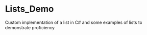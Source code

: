# Lists_Demo
Custom implementation of a list in C# and some examples of lists to demonstrate proficiency
